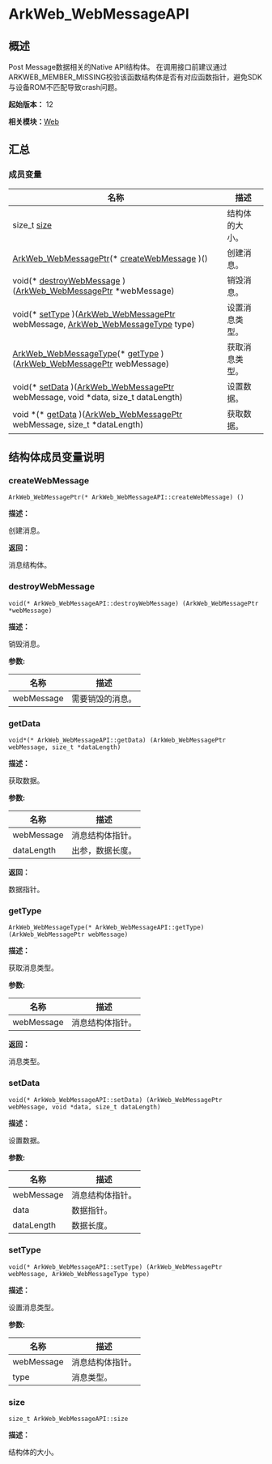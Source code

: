 # ArkWeb_WebMessageAPI


## 概述

Post Message数据相关的Native API结构体。 在调用接口前建议通过ARKWEB_MEMBER_MISSING校验该函数结构体是否有对应函数指针，避免SDK与设备ROM不匹配导致crash问题。

**起始版本：** 12

**相关模块：**[Web](_web.md)


## 汇总


### 成员变量

| 名称 | 描述 | 
| -------- | -------- |
| size_t [size](#size) | 结构体的大小。  | 
| [ArkWeb_WebMessagePtr](_web.md#arkweb_webmessageptr)(\* [createWebMessage](#createwebmessage) )() | 创建消息。  | 
| void(\* [destroyWebMessage](#destroywebmessage) )([ArkWeb_WebMessagePtr](_web.md#arkweb_webmessageptr) \*webMessage) | 销毁消息。  | 
| void(\* [setType](#settype) )([ArkWeb_WebMessagePtr](_web.md#arkweb_webmessageptr) webMessage, [ArkWeb_WebMessageType](_web.md#arkweb_webmessagetype) type) | 设置消息类型。  | 
| [ArkWeb_WebMessageType](_web.md#arkweb_webmessagetype)(\* [getType](#gettype) )([ArkWeb_WebMessagePtr](_web.md#arkweb_webmessageptr) webMessage) | 获取消息类型。  | 
| void(\* [setData](#setdata) )([ArkWeb_WebMessagePtr](_web.md#arkweb_webmessageptr) webMessage, void \*data, size_t dataLength) | 设置数据。  | 
| void \*(\* [getData](#getdata) )([ArkWeb_WebMessagePtr](_web.md#arkweb_webmessageptr) webMessage, size_t \*dataLength) | 获取数据。  | 


## 结构体成员变量说明


### createWebMessage

```
ArkWeb_WebMessagePtr(* ArkWeb_WebMessageAPI::createWebMessage) ()
```
**描述：**

创建消息。

**返回：**

消息结构体。


### destroyWebMessage

```
void(* ArkWeb_WebMessageAPI::destroyWebMessage) (ArkWeb_WebMessagePtr *webMessage)
```
**描述：**

销毁消息。

**参数:**

| 名称 | 描述 | 
| -------- | -------- |
| webMessage | 需要销毁的消息。  | 


### getData

```
void*(* ArkWeb_WebMessageAPI::getData) (ArkWeb_WebMessagePtr webMessage, size_t *dataLength)
```
**描述：**

获取数据。

**参数:**

| 名称 | 描述 | 
| -------- | -------- |
| webMessage | 消息结构体指针。  | 
| dataLength | 出参，数据长度。  | 

**返回：**

数据指针。


### getType

```
ArkWeb_WebMessageType(* ArkWeb_WebMessageAPI::getType) (ArkWeb_WebMessagePtr webMessage)
```
**描述：**

获取消息类型。

**参数:**

| 名称 | 描述 | 
| -------- | -------- |
| webMessage | 消息结构体指针。  | 

**返回：**

消息类型。


### setData

```
void(* ArkWeb_WebMessageAPI::setData) (ArkWeb_WebMessagePtr webMessage, void *data, size_t dataLength)
```
**描述：**

设置数据。

**参数:**

| 名称 | 描述 | 
| -------- | -------- |
| webMessage | 消息结构体指针。  | 
| data | 数据指针。  | 
| dataLength | 数据长度。  | 


### setType

```
void(* ArkWeb_WebMessageAPI::setType) (ArkWeb_WebMessagePtr webMessage, ArkWeb_WebMessageType type)
```
**描述：**

设置消息类型。

**参数:**

| 名称 | 描述 | 
| -------- | -------- |
| webMessage | 消息结构体指针。  | 
| type | 消息类型。  | 


### size

```
size_t ArkWeb_WebMessageAPI::size
```
**描述：**

结构体的大小。
